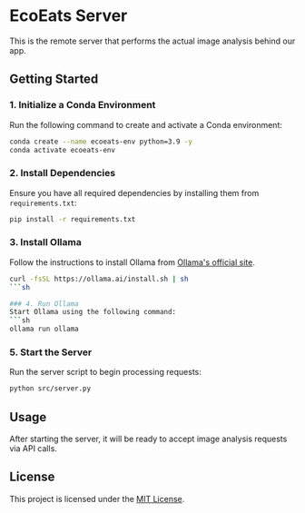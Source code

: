 # EcoEats Server

This is the remote server that performs the actual image analysis behind our app.

## Getting Started

### 1. Initialize a Conda Environment  
Run the following command to create and activate a Conda environment:  
```sh
conda create --name ecoeats-env python=3.9 -y
conda activate ecoeats-env
```

### 2. Install Dependencies  
Ensure you have all required dependencies by installing them from `requirements.txt`:  
```sh
pip install -r requirements.txt
```

### 3. Install Ollama  
Follow the instructions to install Ollama from [Ollama's official site](https://ollama.ai).
```sh
curl -fsSL https://ollama.ai/install.sh | sh
```sh

### 4. Run Ollama  
Start Ollama using the following command:  
```sh
ollama run ollama
```

### 5. Start the Server  
Run the server script to begin processing requests:  
```sh
python src/server.py
```

## Usage
After starting the server, it will be ready to accept image analysis requests via API calls.


## License
This project is licensed under the [MIT License](LICENSE).
